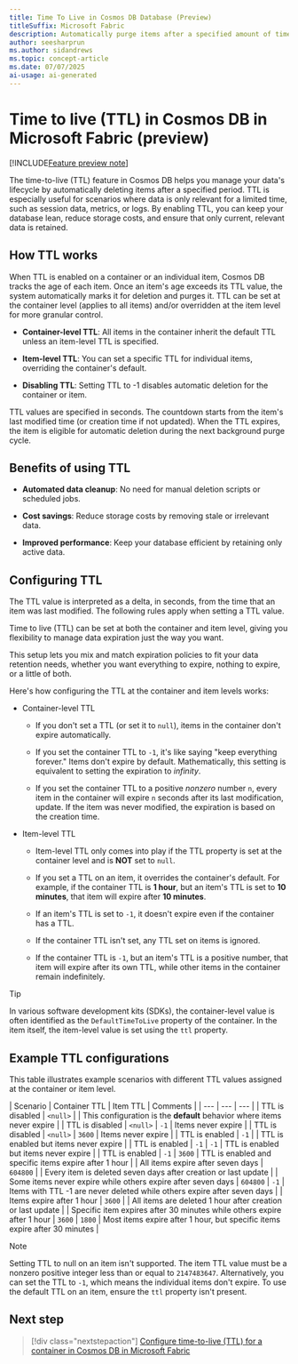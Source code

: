 ```yaml
---
title: Time To Live in Cosmos DB Database (Preview)
titleSuffix: Microsoft Fabric
description: Automatically purge items after a specified amount of time using the time-to-live (TTL) feature of Cosmos DB in Microsoft Fabric during the preview.
author: seesharprun
ms.author: sidandrews
ms.topic: concept-article
ms.date: 07/07/2025
ai-usage: ai-generated
---
```


# Time to live (TTL) in Cosmos DB in Microsoft Fabric (preview)

[!INCLUDE[Feature preview note](../../includes/feature-preview-note.md)]

The time-to-live (TTL) feature in Cosmos DB helps you manage your data's lifecycle by automatically deleting items after a specified period. TTL is especially useful for scenarios where data is only relevant for a limited time, such as session data, metrics, or logs. By enabling TTL, you can keep your database lean, reduce storage costs, and ensure that only current, relevant data is retained.

## How TTL works

When TTL is enabled on a container or an individual item, Cosmos DB tracks the age of each item. Once an item's age exceeds its TTL value, the system automatically marks it for deletion and purges it. TTL can be set at the container level (applies to all items) and/or overridden at the item level for more granular control.

- **Container-level TTL**: All items in the container inherit the default TTL unless an item-level TTL is specified.

- **Item-level TTL**: You can set a specific TTL for individual items, overriding the container's default.

- **Disabling TTL**: Setting TTL to -1 disables automatic deletion for the container or item.

TTL values are specified in seconds. The countdown starts from the item's last modified time (or creation time if not updated). When the TTL expires, the item is eligible for automatic deletion during the next background purge cycle.

## Benefits of using TTL

- **Automated data cleanup**: No need for manual deletion scripts or scheduled jobs.

- **Cost savings**: Reduce storage costs by removing stale or irrelevant data.

- **Improved performance**: Keep your database efficient by retaining only active data.

## Configuring TTL

The TTL value is interpreted as a delta, in seconds, from the time that an item was last modified. The following rules apply when setting a TTL value.

Time to live (TTL) can be set at both the container and item level, giving you flexibility to manage data expiration just the way you want.

This setup lets you mix and match expiration policies to fit your data retention needs, whether you want everything to expire, nothing to expire, or a little of both.

Here's how configuring the TTL at the container and item levels works:

- Container-level TTL

  - If you don't set a TTL (or set it to `null`), items in the container don't expire automatically.
  
  - If you set the container TTL to `-1`, it's like saying "keep everything forever." Items don't expire by default. Mathematically, this setting is equivalent to setting the expiration to *infinity*.
  
  - If you set the container TTL to a positive *nonzero* number `n`, every item in the container will expire `n` seconds after its last modification, update. If the item was never modified, the expiration is based on the creation time.
  
- Item-level TTL

  - Item-level TTL only comes into play if the TTL property is set at the container level and is **NOT** set to `null`.
  
  - If you set a TTL on an item, it overrides the container's default. For example, if the container TTL is **1 hour**, but an item's TTL is set to **10 minutes**, that item will expire after **10 minutes**.
  
  - If an item's TTL is set to `-1`, it doesn't expire even if the container has a TTL.
  
  - If the container TTL isn't set, any TTL set on items is ignored.
  
  - If the container TTL is `-1`, but an item's TTL is a positive number, that item will expire after its own TTL, while other items in the container remain indefinitely.

> [!TIP]
> In various software development kits (SDKs), the container-level value is often identified as the `DefaultTimeToLive` property of the container. In the item itself, the item-level value is set using the `ttl` property.

## Example TTL configurations

This table illustrates example scenarios with different TTL values assigned at the container or item level.

| Scenario | Container TTL | Item TTL | Comments |
| --- | --- | --- |
| TTL is disabled | `<null>` | | This configuration is the **default** behavior where items never expire |
| TTL is disabled | `<null>` | `-1` | Items never expire |
| TTL is disabled | `<null>` | `3600` | Items never expire |
| TTL is enabled | `-1` | | TTL is enabled but items never expire |
| TTL is enabled | `-1` | `-1` | TTL is enabled but items never expire |
| TTL is enabled | `-1` | `3600` | TTL is enabled and specific items expire after 1 hour |
| All items expire after seven days | `604800` | | Every item is deleted seven days after creation or last update |
| Some items never expire while others expire after seven days | `604800` | `-1` | Items with TTL -1 are never deleted while others expire after seven days |
| Items expire after 1 hour | `3600` | | All items are deleted 1 hour after creation or last update |
| Specific item expires after 30 minutes while others expire after 1 hour | `3600` | `1800` | Most items expire after 1 hour, but specific items expire after 30 minutes |

> [!NOTE]
> Setting TTL to null on an item isn't supported. The item TTL value must be a nonzero positive integer less than or equal to `2147483647`. Alternatively, you can set the TTL to `-1`, which means the individual items don't expire. To use the default TTL on an item, ensure the `ttl` property isn't present.

## Next step

> [!div class="nextstepaction"]
> [Configure time-to-live (TTL) for a container in Cosmos DB in Microsoft Fabric](how-to-configure-time-to-live.md)


